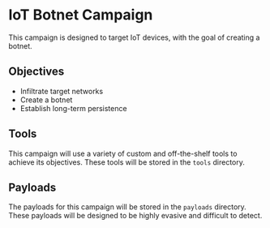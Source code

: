 # IoT Botnet Campaign

This campaign is designed to target IoT devices, with the goal of creating a botnet.

## Objectives

- Infiltrate target networks
- Create a botnet
- Establish long-term persistence

## Tools

This campaign will use a variety of custom and off-the-shelf tools to achieve its objectives. These tools will be stored in the `tools` directory.

## Payloads

The payloads for this campaign will be stored in the `payloads` directory. These payloads will be designed to be highly evasive and difficult to detect.
